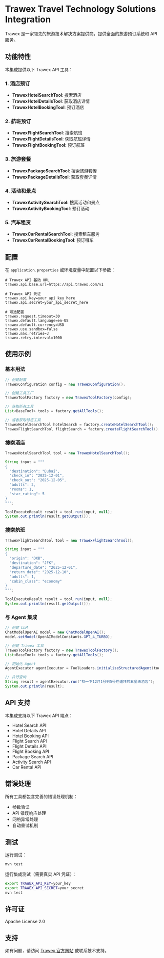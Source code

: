 # Trawex Travel Technology Solutions Integration

Trawex 是一家领先的旅游技术解决方案提供商，提供全面的旅游预订系统和 API 服务。

## 功能特性

本集成提供以下 Trawex API 工具：

### 1. 酒店预订
- **TrawexHotelSearchTool**: 搜索酒店
- **TrawexHotelDetailsTool**: 获取酒店详情
- **TrawexHotelBookingTool**: 预订酒店

### 2. 航班预订
- **TrawexFlightSearchTool**: 搜索航班
- **TrawexFlightDetailsTool**: 获取航班详情
- **TrawexFlightBookingTool**: 预订航班

### 3. 旅游套餐
- **TrawexPackageSearchTool**: 搜索旅游套餐
- **TrawexPackageDetailsTool**: 获取套餐详情

### 4. 活动和景点
- **TrawexActivitySearchTool**: 搜索活动和景点
- **TrawexActivityBookingTool**: 预订活动

### 5. 汽车租赁
- **TrawexCarRentalSearchTool**: 搜索租车服务
- **TrawexCarRentalBookingTool**: 预订租车

## 配置

在 `application.properties` 或环境变量中配置以下参数：

```properties
# Trawex API 基础 URL
trawex.api.base.url=https://api.trawex.com/v1

# Trawex API 凭证
trawex.api.key=your_api_key_here
trawex.api.secret=your_api_secret_here

# 可选配置
trawex.request.timeout=30
trawex.default.language=en-US
trawex.default.currency=USD
trawex.use.sandbox=false
trawex.max.retries=3
trawex.retry.interval=1000
```

## 使用示例

### 基本用法

```java
// 创建配置
TrawexConfiguration config = new TrawexConfiguration();

// 创建工具工厂
TrawexToolFactory factory = new TrawexToolFactory(config);

// 获取所有工具
List<BaseTool> tools = factory.getAllTools();

// 或者获取特定工具
TrawexHotelSearchTool hotelSearch = factory.createHotelSearchTool();
TrawexFlightSearchTool flightSearch = factory.createFlightSearchTool();
```

### 搜索酒店

```java
TrawexHotelSearchTool tool = new TrawexHotelSearchTool();

String input = """
{
  "destination": "Dubai",
  "check_in": "2025-12-01",
  "check_out": "2025-12-05",
  "adults": 2,
  "rooms": 1,
  "star_rating": 5
}
""";

ToolExecuteResult result = tool.run(input, null);
System.out.println(result.getOutput());
```

### 搜索航班

```java
TrawexFlightSearchTool tool = new TrawexFlightSearchTool();

String input = """
{
  "origin": "DXB",
  "destination": "JFK",
  "departure_date": "2025-12-01",
  "return_date": "2025-12-10",
  "adults": 1,
  "cabin_class": "economy"
}
""";

ToolExecuteResult result = tool.run(input, null);
System.out.println(result.getOutput());
```

### 与 Agent 集成

```java
// 创建 LLM
ChatModelOpenAI model = new ChatModelOpenAI();
model.setModel(OpenAIModelConstants.GPT_4_TURBO);

// 创建 Trawex 工具
TrawexToolFactory factory = new TrawexToolFactory();
List<BaseTool> tools = factory.getAllTools();

// 初始化 Agent
AgentExecutor agentExecutor = ToolLoaders.initializeStructuredAgent(tools, model);

// 执行查询
String result = agentExecutor.run("找一下12月1号到5号在迪拜的五星级酒店");
System.out.println(result);
```

## API 支持

本集成支持以下 Trawex API 端点：

- Hotel Search API
- Hotel Details API
- Hotel Booking API
- Flight Search API
- Flight Details API
- Flight Booking API
- Package Search API
- Activity Search API
- Car Rental API

## 错误处理

所有工具都包含完善的错误处理机制：

- 参数验证
- API 错误响应处理
- 网络异常处理
- 自动重试机制

## 测试

运行测试：

```bash
mvn test
```

运行集成测试（需要真实 API 凭证）：

```bash
export TRAWEX_API_KEY=your_key
export TRAWEX_API_SECRET=your_secret
mvn test
```

## 许可证

Apache License 2.0

## 支持

如有问题，请访问 [Trawex 官方网站](https://www.trawex.com) 或联系技术支持。

